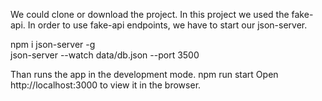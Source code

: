 

We could clone or download the project. In this project we used the fake-api.
In order to use fake-api endpoints, we have to start our json-server.

npm i json-server -g
<br/>
json-server --watch data/db.json --port 3500 

Than runs the app in the development mode.
npm run start
Open http://localhost:3000 to view it in the browser.
